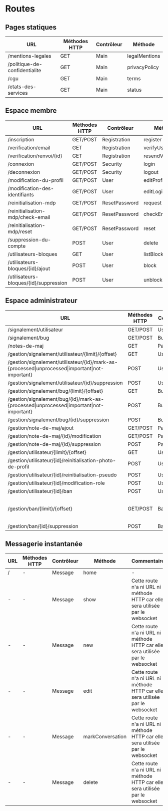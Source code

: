 # Routes

## Pages statiques

| URL | Méthodes HTTP | Contrôleur | Méthode |
|--|--|--|--|
| /mentions-legales | GET | Main | legalMentions |
| /politique-de-confidentialite | GET | Main | privacyPolicy |
| /cgu | GET | Main | terms |
| /etats-des-services | GET | Main | status |

## Espace membre

| URL | Méthodes HTTP | Contrôleur | Méthode |
|--|--|--|--|
| /inscription | GET/POST | Registration | register |
| /verification/email | GET | Registration | verifyUserEmail |
| /verification/renvoi/{id} | GET | Registration | resendVerifyEmail |
| /connexion | GET/POST | Security | login |
| /deconnexion | GET/POST | Security | logout |
| /modification-du-profil | GET/POST | User | editProfile |
| /modification-des-identifiants | GET/POST | User | editLogins |
| /reinitialisation-mdp | GET/POST | ResetPassword | request |
| /reinitialisation-mdp/check-email | GET/POST | ResetPassword | checkEmail |
| /reinitialisation-mdp/reset | GET/POST | ResetPassword | reset |
| /suppression-du-compte | POST | User | delete |
| /utilisateurs-bloques | GET | User | listBlocked |
| /utilisateurs-bloques/{id}/ajout | POST | User | block |
| /utilisateurs-bloques/{id}/suppression | POST | User | unblock |

## Espace administrateur

| URL | Méthodes HTTP | Contrôleur | Méthode | Commentaire |
|--|--|--|--|--|
| /signalement/utilisateur | GET/POST | UserReport | new | |
| /signalement/bug | GET/POST | BugReport | new | |
| /notes-de-maj | GET | PatchNote | index | |
| /gestion/signalement/utilisateur/{limit}/{offset} | GET | UserReport | index | |
| /gestion/signalement/utilisateur/{id}/mark-as-{processed\|unprocessed\|important\|not-important} | POST | UserReport | markAs | |
| /gestion/signalement/utilisateur/{id}/suppression | POST | UserReport | delete | |
| /gestion/signalement/bug/{limit}/{offset} | GET | BugReport | index | |
| /gestion/signalement/bug/{id}/mark-as-{processed\|unprocessed\|important\|not-important} | POST | BugReport | markAs | |
| /gestion/signalement/bug/{id}/suppression | POST | BugReport | delete | |
| /gestion/note-de-maj/ajout | GET/POST | PatchNote | new | |
| /gestion/note-de-maj/{id}/modification | GET/POST | PatchNote | edit | |
| /gestion/note-de-maj/{id}/suppression | POST | PatchNote | delete | |
| /gestion/utilisateur/{limit}/{offset} | GET | User | index | |
| /gestion/utilisateur/{id}/reinitialisation-photo-de-profil | POST | User | manage | |
| /gestion/utilisateur/{id}/reinitialisation-pseudo | POST | User | manage | |
| /gestion/utilisateur/{id}/modification-role | POST | User | manage | |
| /gestion/utilisateur/{id}/ban | POST | User | manage | |
| /gestion/ban/{limit}/{offset} | GET/POST | Ban | index | GET : liste, POST : nouveau bannissement |
| /gestion/ban/{id}/suppression | POST | Ban | delete | |

## Messagerie instantanée

| URL | Méthodes HTTP | Contrôleur | Méthode | Commentaire |
|--|--|--|--|--|
| / | - | Message | home | - |
| - | - | Message | show | Cette route n'a ni URL ni méthode HTTP car elle sera utilisée par le websocket  |
| - | - | Message | new | Cette route n'a ni URL ni méthode HTTP car elle sera utilisée par le websocket  |
| - | - | Message | edit | Cette route n'a ni URL ni méthode HTTP car elle sera utilisée par le websocket  |
| - | - | Message | markConversation | Cette route n'a ni URL ni méthode HTTP car elle sera utilisée par le websocket  |
| - | - | Message | delete | Cette route n'a ni URL ni méthode HTTP car elle sera utilisée par le websocket  |
